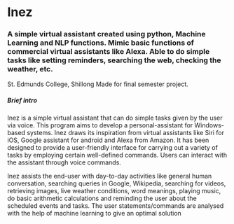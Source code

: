 # Inez 
### A simple virtual assistant created using python, Machine Learning and NLP functions. Mimic basic functions of commercial virtual assistants like Alexa. Able to do simple tasks like setting reminders, searching the web, checking the weather, etc.
St. Edmunds College, Shillong
Made for final semester project.

##### Brief intro
Inez is a simple virtual assistant that can do simple tasks given by the user via voice. This program aims to develop a personal-assistant for Windows-based systems. Inez draws its inspiration from virtual assistants like Siri for iOS, Google assistant for android and Alexa from Amazon. It has been designed to provide a user-friendly interface for carrying out a variety of tasks by employing certain well-defined commands. Users can interact with the assistant through voice commands.

Inez assists the end-user with day-to-day activities like general human conversation, searching queries in Google, Wikipedia, searching for videos, retrieving images, live weather conditions, word meanings, playing music, do basic arithmetic calculations and reminding the user about the scheduled events and tasks. The user statements/commands are analysed with the help of machine learning to give an optimal solution

